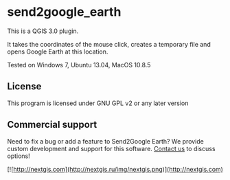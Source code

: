 send2google_earth
==========

This is a QGIS 3.0 plugin.

It takes the coordinates of the mouse click, creates a temporary file and opens Google Earth at this location.

Tested on Windows 7, Ubuntu 13.04, MacOS 10.8.5

License
-------------
This program is licensed under GNU GPL v2 or any later version

Commercial support
----------
Need to fix a bug or add a feature to Send2Google Earth? We provide custom development and support for this software. [Contact us](http://nextgis.ru/en/contact/) to discuss options!

[![http://nextgis.com](http://nextgis.ru/img/nextgis.png)](http://nextgis.com)

